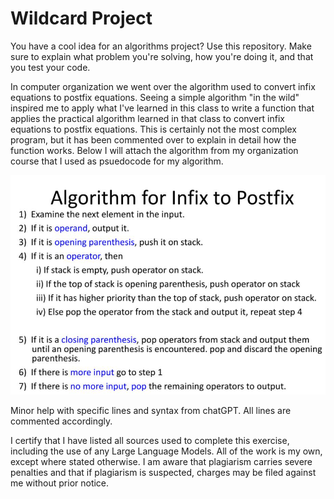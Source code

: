 # Wildcard Project

You have a cool idea for an algorithms project? Use this repository. Make sure
to explain what problem you're solving, how you're doing it, and that you test
your code.

In computer organization we went over the algorithm used to convert infix equations to postfix equations. Seeing a simple algorithm "in the wild" inspired me to apply what I've learned in this class to write a function that applies the practical algorithm learned in that class to convert infix equations to postfix equations. This is certainly not the most complex program, but it has been commented over to explain in detail how the function works. Below I will attach the algorithm from my organization course that I used as psuedocode for my algorithm.

![psuedo code](corgcs8.PNG)

Minor help with specific lines and syntax from chatGPT. All lines are commented accordingly.

I certify that I have listed all sources used to complete this exercise, including the use of any Large Language Models. All of the work is my own, except where stated otherwise. I am aware that plagiarism carries severe penalties and that if plagiarism is suspected, charges may be filed against me without prior notice.

